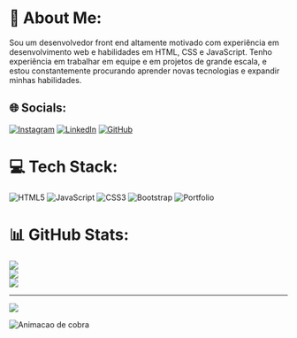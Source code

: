 # 💫 About Me:
Sou um desenvolvedor front end altamente motivado com experiência em desenvolvimento web e habilidades em HTML, CSS e JavaScript. Tenho experiência em trabalhar em equipe e em projetos de grande escala, e estou constantemente procurando aprender novas tecnologias e expandir minhas habilidades.


## 🌐 Socials:
[![Instagram](https://img.shields.io/badge/Instagram-%23E4405F.svg?logo=Instagram&logoColor=white)](https://www.instagram.com/marcosoliveira_dev/) 
[![LinkedIn](https://img.shields.io/badge/LinkedIn-%230077B5.svg?logo=linkedin&logoColor=white)](https://www.linkedin.com/in/marcos-oliveira253)
[![GitHub](https://img.shields.io/badge/github-%23121011.svg?style=for-the-badge&logo=github&logoColor=white)](https://github.com/marcosoliveira253/marcosoliveira253)

# 💻 Tech Stack:
![HTML5](https://img.shields.io/badge/html5-%23E34F26.svg?style=for-the-badge&logo=html5&logoColor=white) ![JavaScript](https://img.shields.io/badge/javascript-%23323330.svg?style=for-the-badge&logo=javascript&logoColor=%23F7DF1E) ![CSS3](https://img.shields.io/badge/css3-%231572B6.svg?style=for-the-badge&logo=css3&logoColor=white) ![Bootstrap](https://img.shields.io/badge/bootstrap-%23563D7C.svg?style=for-the-badge&logo=bootstrap&logoColor=white) ![Portfolio](https://img.shields.io/badge/Portfolio-%23000000.svg?style=for-the-badge&logo=firefox&logoColor=#FF7139)
# 📊 GitHub Stats:
![](https://github-readme-stats.vercel.app/api?username=marcosoliveira253&theme=chartreuse-dark&hide_border=false&include_all_commits=false&count_private=false)<br/>
![](https://github-readme-streak-stats.herokuapp.com/?user=marcosoliveira253&theme=chartreuse-dark&hide_border=false)<br/>
![](https://github-readme-stats.vercel.app/api/top-langs/?username=marcosoliveira253&theme=chartreuse-dark&hide_border=false&include_all_commits=false&count_private=false&layout=compact)

---
[![](https://visitcount.itsvg.in/api?id=marcosoliveira253&icon=0&color=0)](https://visitcount.itsvg.in)

<!-- Proudly created with GPRM ( https://gprm.itsvg.in ) -->
![ Animacao de cobra ]( https://github.com/marcosoliveira253/marcosoliveira253/blob/output/github-contribution-grid-snake.svg )
